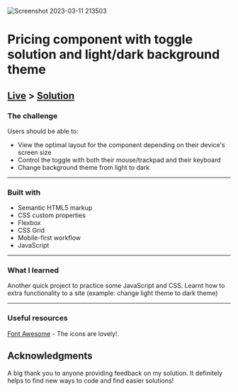 ![Screenshot 2023-03-11 213503](https://user-images.githubusercontent.com/31295561/224510423-58970dd4-52a6-4da7-8380-dd35e2e822fb.png)

# Pricing component with toggle solution and light/dark background theme

 ## [Live](https://emem221.github.io/pricing-component/) > [Solution](https://www.frontendmentor.io/challenges/pricing-component-with-toggle-8vPwRMIC/hub)
 

### The challenge

Users should be able to:

- View the optimal layout for the component depending on their device's screen size
- Control the toggle with both their mouse/trackpad and their keyboard
- Change background theme from light to dark

***

### Built with

- Semantic HTML5 markup
- CSS custom properties
- Flexbox
- CSS Grid
- Mobile-first workflow
- JavaScript

***

### What I learned

Another quick project to practice some JavaScript and CSS. Learnt how to extra functionality to a site (example: change light theme to dark theme)

***

### Useful resources

[Font Awesome](https://www.fontawesome.com) - The icons are lovely!.



## Acknowledgments

A big thank you to anyone providing feedback on my solution. It definitely helps to find new ways to code and find easier solutions!
